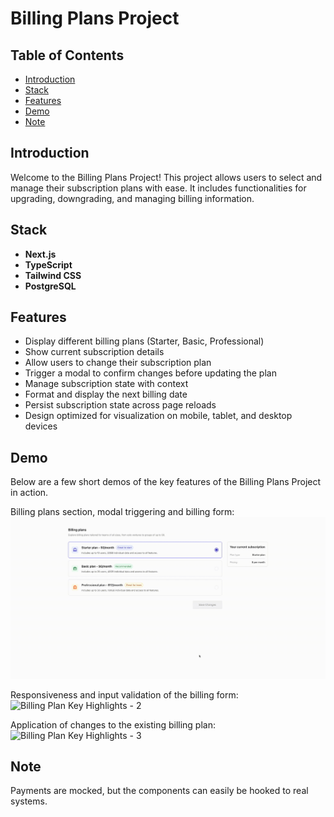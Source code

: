 # Billing Plans Project

## Table of Contents

- [Introduction](#introduction)
- [Stack](#stack)
- [Features](#features)
- [Demo](#demo)
- [Note](#note)

## Introduction

Welcome to the Billing Plans Project! This project allows users to select and manage their subscription plans with ease. It includes functionalities for upgrading, downgrading, and managing billing information.

## Stack

- **Next.js**
- **TypeScript**
- **Tailwind CSS**
- **PostgreSQL**

## Features

- Display different billing plans (Starter, Basic, Professional)
- Show current subscription details
- Allow users to change their subscription plan
- Trigger a modal to confirm changes before updating the plan
- Manage subscription state with context
- Format and display the next billing date
- Persist subscription state across page reloads
- Design optimized for visualization on mobile, tablet, and desktop devices

## Demo

Below are a few short demos of the key features of the Billing Plans Project in action.

Billing plans section, modal triggering and billing form:
![Billing Plan Key Highlights - 1](public/gifs/desc-1.gif)

Responsiveness and input validation of the billing form:
![Billing Plan Key Highlights - 2](public/gifs/desc-2.gif)

Application of changes to the existing billing plan:
![Billing Plan Key Highlights - 3](public/gifs/desc-3.gif)

## Note

Payments are mocked, but the components can easily be hooked to real systems.
